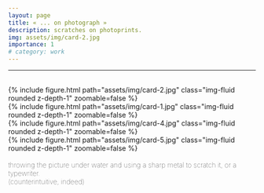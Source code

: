 ```yaml
---
layout: page
title: « ... on photograph »
description: scratches on photoprints.
img: assets/img/card-2.jpg
importance: 1
# category: work
---
```


<hr>
<br>
<div class="row">
    <div class="col-sm">
        {% include figure.html path="assets/img/card-2.jpg" class="img-fluid rounded z-depth-1" zoomable=false %}
    </div>
    <div class="col-sm">
        {% include figure.html path="assets/img/card-1.jpg" class="img-fluid rounded z-depth-1" zoomable=false %}
    </div>
</div>
<div class="row">
    <div class="col-sm">
        {% include figure.html path="assets/img/card-4.jpg" class="img-fluid rounded z-depth-1" zoomable=false %}
    </div>
    <div class="col-sm">
        {% include figure.html path="assets/img/card-5.jpg" class="img-fluid rounded z-depth-1" zoomable=false %}
    </div>
</div>
<br>
<div class="caption text-left">
    <span style="font-size:14px;font-weight:lighter"> throwing the picture under water and using a sharp metal to scratch it, or a typewriter. <br>(counterintuitive, indeed)</span>
</div>